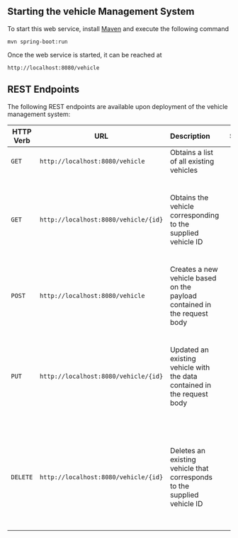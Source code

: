 ## Starting the vehicle Management System
To start this web service, install [Maven](https://maven.apache.org/install.html) and execute the following command

    mvn spring-boot:run
    
Once the web service is started, it can be reached at

    http://localhost:8080/vehicle

## REST Endpoints
The following REST endpoints are available upon deployment of the vehicle management system:

| HTTP Verb        | URL           | Description  | Status Codes |
| ------------- |-------------|:-----| ----|
| `GET` | `http://localhost:8080/vehicle` | Obtains a list of all existing vehicles | <ul><li>`200 OK`</li></ul> |
| `GET` | `http://localhost:8080/vehicle/{id}` | Obtains the vehicle corresponding to the supplied vehicle ID | <ul><li>`200 OK` if vehicle exists</li><li>`404 Not Found` if vehicle does not exist</li></ul> |
| `POST` | `http://localhost:8080/vehicle` | Creates a new vehicle based on the payload contained in the request body | <ul><li>`201 Created` if vehicle successfully created</li></ul> |
| `PUT` | `http://localhost:8080/vehicle/{id}` | Updated an existing vehicle with the data contained in the request body | <ul><li>`200 OK` if vehicle succesfully updated</li><li>`404 Not Found` if vehicle does not exist</li></ul> |
| `DELETE` | `http://localhost:8080/vehicle/{id}` | Deletes an existing vehicle that corresponds to the supplied vehicle ID | <ul><li>`203 No Content` if vehicle succesfully deleted</li><li>`404 Not Found` if vehicle does not exist</li></ul> |
